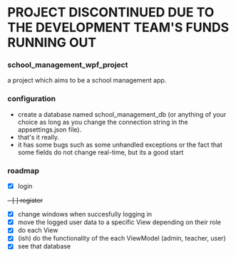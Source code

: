 # PROJECT DISCONTINUED DUE TO THE DEVELOPMENT TEAM'S FUNDS RUNNING OUT

### school_management_wpf_project
a project which aims to be a school management app.

### configuration
- create a database named school_management_db (or anything of your choice as long as you change the connection string in the appsettings.json file).
- that's it really.
- it has some bugs such as some unhandled exceptions or the fact that some fields do not change real-time, but its a good start


### roadmap

- [x] login

~~- [ ] register~~
- [x] change windows when succesfully logging in
- [x] move the logged user data to a specific View depending on their role
- [x] do each View
- [x] (ish) do the functionality of the each ViewModel (admin, teacher, user)
- [x] see that database
